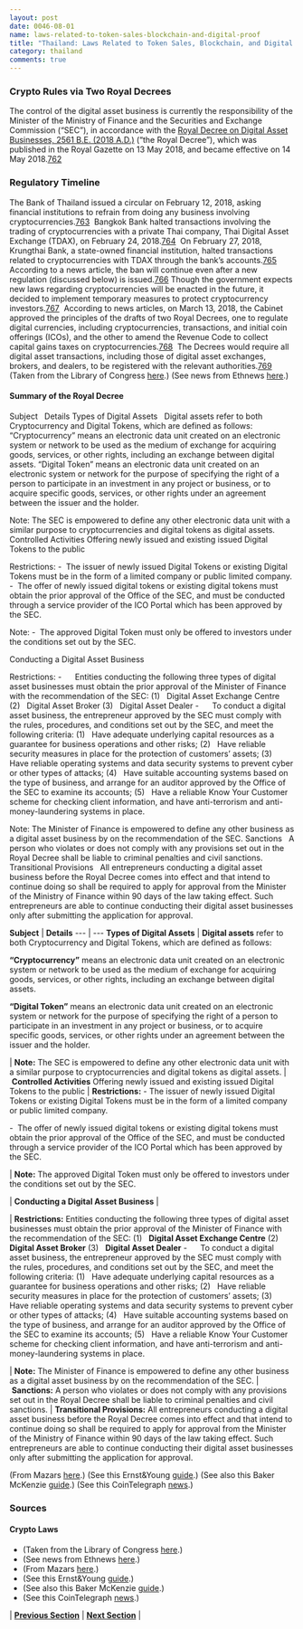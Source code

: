 ```yaml
---
layout: post
date: 0046-08-01
name: laws-related-to-token-sales-blockchain-and-digital-proof
title: "Thailand: Laws Related to Token Sales, Blockchain, and Digital Proof"
category: thailand
comments: true
---
```


### Crypto Rules via Two Royal Decrees
The control of the digital asset business is currently the responsibility of the Minister of the Ministry of Finance and the Securities and Exchange Commission (“SEC”), in accordance with the [Royal Decree on Digital Asset Businesses, 2561 B.E. (2018 A.D.)](https://www.sec.or.th/TH/SECInfo/LawsRegulation/Documents/Act_Royal_Enactment/enactment_digital_2561_summary_en.pdf) (“the Royal Decree”), which was published in the Royal Gazette on 13 May 2018, and became effective on 14 May 2018.[762](https://www.loc.gov/law/help/cryptocurrency/world-survey.php#_ftn762)

### Regulatory Timeline
The Bank of Thailand issued a circular on February 12, 2018, asking financial institutions to refrain from doing any business involving cryptocurrencies.[763](https://www.loc.gov/law/help/cryptocurrency/world-survey.php#_ftn763)  Bangkok Bank halted transactions involving the trading of cryptocurrencies with a private Thai company, Thai Digital Asset Exchange (TDAX), on February 24, 2018.[764](https://www.loc.gov/law/help/cryptocurrency/world-survey.php#_ftn764)  On February 27, 2018, Krungthai Bank, a state-owned financial institution, halted transactions related to cryptocurrencies with TDAX through the bank’s accounts.[765](https://www.loc.gov/law/help/cryptocurrency/world-survey.php#_ftn765)  According to a news article, the ban will continue even after a new regulation (discussed below) is issued.[766](https://www.loc.gov/law/help/cryptocurrency/world-survey.php#_ftn766)
Though the government expects new laws regarding cryptocurrencies will be enacted in the future, it decided to implement temporary measures to protect cryptocurrency investors.[767](https://www.loc.gov/law/help/cryptocurrency/world-survey.php#_ftn767)  According to news articles, on March 13, 2018, the Cabinet approved the principles of the drafts of two Royal Decrees, one to regulate digital currencies, including cryptocurrencies, transactions, and initial coin offerings (ICOs), and the other to amend the Revenue Code to collect capital gains taxes on cryptocurrencies.[768](https://www.loc.gov/law/help/cryptocurrency/world-survey.php#_ftn768)  The Decrees would require all digital asset transactions, including those of digital asset exchanges, brokers, and dealers, to be registered with the relevant authorities.[769](https://www.loc.gov/law/help/cryptocurrency/world-survey.php#_ftn769)
(Taken from the Library of Congress [here](https://www.loc.gov/law/help/cryptocurrency/world-survey.php#thailand).)
(See news from Ethnews [here](https://www.ethnews.com/thailand-issues-royal-decree-to-regulate-cryptocurrency).)

#### Summary of the Royal Decree
Subject
  
Details
Types of Digital Assets 
  
Digital assets refer to both Cryptocurrency and Digital Tokens, which are defined as follows: 
“Cryptocurrency” means an electronic data unit created on an electronic system or network to be used as the medium of exchange for acquiring goods, services, or other rights, including an exchange between digital assets. 
“Digital Token” means an electronic data unit created on an electronic system or network for the purpose of specifying the right of a person to participate in an investment in any project or business, or to acquire specific goods, services, or other rights under an agreement between the issuer and the holder. 

Note: 
The SEC is empowered to define any other electronic data unit with a similar purpose to cryptocurrencies and digital tokens as digital assets. 
Controlled Activities 
Offering newly issued and existing issued Digital Tokens to the public 

Restrictions: 
-  The issuer of newly issued Digital Tokens or existing Digital Tokens must be in the form of a limited company or public limited company. 
-  The offer of newly issued digital tokens or existing digital tokens must obtain the prior approval of the Office of the SEC, and must be conducted through a service provider of the ICO Portal which has been approved by the SEC. 

Note: 
-  The approved Digital Token must only be offered to investors under the conditions set out by the SEC. 

Conducting a Digital Asset Business 

Restrictions: 
-      Entities conducting the following three types of digital asset businesses must obtain the prior approval of the Minister of Finance with the recommendation of the SEC: 
(1)   Digital Asset Exchange Centre 
(2)   Digital Asset Broker 
(3)   Digital Asset Dealer 
-      To conduct a digital asset business, the entrepreneur approved by the SEC must comply with the rules, procedures, and conditions set out by the SEC, and meet the following criteria: 
(1)   Have adequate underlying capital resources as a guarantee for business operations and other risks; 
(2)   Have reliable security measures in place for the protection of customers’ assets; 
(3)   Have reliable operating systems and data security systems to prevent cyber or other types of attacks; 
(4)   Have suitable accounting systems based on the type of business, and arrange for an auditor approved by the Office of the SEC to examine its accounts; 
(5)   Have a reliable Know Your Customer scheme for checking client information, and have anti-terrorism and anti-money-laundering systems in place. 

Note: 
The Minister of Finance is empowered to define any other business as a digital asset business by on the recommendation of the SEC. 
Sanctions 
  
A person who violates or does not comply with any provisions set out in the Royal Decree shall be liable to criminal penalties and civil sanctions. 
Transitional Provisions 
  
All entrepreneurs conducting a digital asset business before the Royal Decree comes into effect and that intend to continue doing so shall be required to apply for approval from the Minister of the Ministry of Finance within 90 days of the law taking effect. Such entrepreneurs are able to continue conducting their digital asset businesses only after submitting the application for approval. 

**Subject** | **Details**
--- | ---
**Types of Digital Assets** | **Digital assets** refer to both Cryptocurrency and Digital Tokens, which are defined as follows:

**“Cryptocurrency”** means an electronic data unit created on an electronic system or network to be used as the medium of exchange for acquiring goods, services, or other rights, including an exchange between digital assets.

**“Digital Token”** means an electronic data unit created on an electronic system or network for the purpose of specifying the right of a person to participate in an investment in any project or business, or to acquire specific goods, services, or other rights under an agreement between the issuer and the holder.

| **Note:** The SEC is empowered to define any other electronic data unit with a similar purpose to cryptocurrencies and digital tokens as digital assets.
| **Controlled Activities** Offering newly issued and existing issued Digital Tokens to the public
| **Restrictions:** - The issuer of newly issued Digital Tokens or existing Digital Tokens must be in the form of a limited company or public limited company.

-  The offer of newly issued digital tokens or existing digital tokens must obtain the prior approval of the Office of the SEC, and must be conducted through a service provider of the ICO Portal which has been approved by the SEC.

| **Note:** The approved Digital Token must only be offered to investors under the conditions set out by the SEC.

| **Conducting a Digital Asset Business** |

| **Restrictions:** Entities conducting the following three types of digital asset businesses must obtain the prior approval of the Minister of Finance with the recommendation of the SEC:
(1)   **Digital Asset Exchange Centre**
(2)   **Digital Asset Broker**
(3)   **Digital Asset Dealer**
-      To conduct a digital asset business, the entrepreneur approved by the SEC must comply with the rules, procedures, and conditions set out by the SEC, and meet the following criteria:
(1)   Have adequate underlying capital resources as a guarantee for business operations and other risks;
(2)   Have reliable security measures in place for the protection of customers’ assets;
(3)   Have reliable operating systems and data security systems to prevent cyber or other types of attacks;
(4)   Have suitable accounting systems based on the type of business, and arrange for an auditor approved by the Office of the SEC to examine its accounts;
(5)   Have a reliable Know Your Customer scheme for checking client information, and have anti-terrorism and anti-money-laundering systems in place.

| **Note:** The Minister of Finance is empowered to define any other business as a digital asset business by on the recommendation of the SEC.
| **Sanctions:** A person who violates or does not comply with any provisions set out in the Royal Decree shall be liable to criminal penalties and civil sanctions.
| **Transitional Provisions:** All entrepreneurs conducting a digital asset business before the Royal Decree comes into effect and that intend to continue doing so shall be required to apply for approval from the Minister of the Ministry of Finance within 90 days of the law taking effect. Such entrepreneurs are able to continue conducting their digital asset businesses only after submitting the application for approval.

(From Mazars [here](https://www.mazars.co.th/Home/Doing-Business-in-Thailand/Legal/Digital-Asset-Business).)
(See this Ernst&Young [guide](https://www.ey.com/gl/en/services/tax/international-tax/alert--thailand-enacts-emergency-decrees-on-digital-assets).)
(See also this Baker McKenzie [guide](https://www.lexology.com/library/detail.aspx?g=9990d4a1-ec12-4e54-a40e-579a7d8f2d4d).)
(See this CoinTelegraph [news](https://cointelegraph.com/news/thailand-introduced-legal-framework-but-players-dont-know-how-to-comply).)

### Sources

#### Crypto Laws
- (Taken from the Library of Congress [here](https://www.loc.gov/law/help/cryptocurrency/world-survey.php#thailand).)
- (See news from Ethnews [here](https://www.ethnews.com/thailand-issues-royal-decree-to-regulate-cryptocurrency).)
- (From Mazars [here](https://www.mazars.co.th/Home/Doing-Business-in-Thailand/Legal/Digital-Asset-Business).)
- (See this Ernst&Young [guide](https://www.ey.com/gl/en/services/tax/international-tax/alert--thailand-enacts-emergency-decrees-on-digital-assets).)
- (See also this Baker McKenzie [guide](https://www.lexology.com/library/detail.aspx?g=9990d4a1-ec12-4e54-a40e-579a7d8f2d4d).)
- (See this CoinTelegraph [news](https://cointelegraph.com/news/thailand-introduced-legal-framework-but-players-dont-know-how-to-comply).)

 

| **[Previous Section]( https://neo-project.github.io/global-blockchain-compliance-hub//thailand/thailand-governing-by-law.html)** | **[Next Section]( https://neo-project.github.io/global-blockchain-compliance-hub//thailand/thailand-securities-related-laws.html)** |
